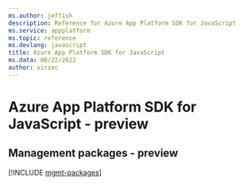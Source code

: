 ```yaml
---
ms.author: jeffish
description: Reference for Azure App Platform SDK for JavaScript
ms.service: appplatform
ms.topic: reference
ms.devlang: javascript
title: Azure App Platform SDK for JavaScript
ms.data: 08/22/2022
author: xirzec
---
```

# Azure App Platform SDK for JavaScript - preview

## Management packages - preview
[!INCLUDE [mgmt-packages](app-platform-mgmt-index.md)]